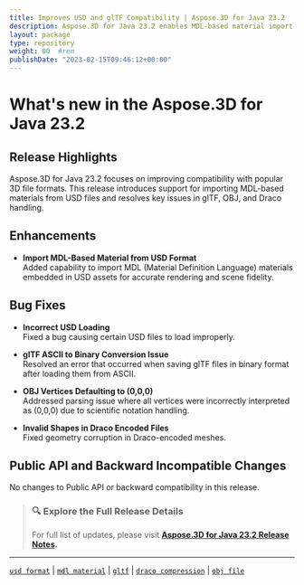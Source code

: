 ```yaml
---
title: Improves USD and glTF Compatibility | Aspose.3D for Java 23.2
description: Aspose.3D for Java 23.2 enables MDL-based material import from USD and fixes issues in glTF, Draco, and OBJ formats for improved 3D file handling.
layout: package
type: repository
weight: 00	#rem
publishDate: "2023-02-15T09:46:12+00:00"
---
```


# What's new in the Aspose.3D for Java 23.2

## Release Highlights

Aspose.3D for Java 23.2 focuses on improving compatibility with popular 3D file formats. This release introduces support for importing MDL-based materials from USD files and resolves key issues in glTF, OBJ, and Draco handling.

## Enhancements

- **Import MDL-Based Material from USD Format**  
  Added capability to import MDL (Material Definition Language) materials embedded in USD assets for accurate rendering and scene fidelity.

## Bug Fixes

- **Incorrect USD Loading**  
  Fixed a bug causing certain USD files to load improperly.

- **glTF ASCII to Binary Conversion Issue**  
  Resolved an error that occurred when saving glTF files in binary format after loading them from ASCII.

- **OBJ Vertices Defaulting to (0,0,0)**  
  Addressed parsing issue where all vertices were incorrectly interpreted as (0,0,0) due to scientific notation handling.

- **Invalid Shapes in Draco Encoded Files**  
  Fixed geometry corruption in Draco-encoded meshes.

## Public API and Backward Incompatible Changes

No changes to Public API or backward compatibility in this release.

> ### 🔍 Explore the Full Release Details
>
> For full list of updates, please visit **[Aspose.3D for Java 23.2 Release Notes](https://releases.aspose.com/3d/java/release-notes/2023/aspose-3d-for-java-23-2-release-notes/).**

---

[`usd format`](https://search.aspose.com/q/usd-format.html) | [`mdl material`](https://search.aspose.com/q/mdl-material.html) | [`gltf`](https://search.aspose.com/q/gltf.html) | [`draco compression`](https://search.aspose.com/q/draco-compression.html) | [`obj file`](https://search.aspose.com/q/obj-file.html)
